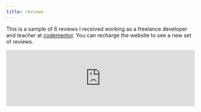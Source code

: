 ```yaml
---
title: reviews
---
```

This is a sample of 6 reviews I received working as a freelance developer and teacher at [codementor](https://www.codementor.io/@mathiasgatti). You can recharge the website to see a new set of reviews.




<iframe src="https://reviews.mathigatti.com/" frameBorder="0" scrolling="no" width="100%" id="ifrm"></iframe>


<script type="text/javascript">
let frame = document.getElementById('ifrm');
frame.contentWindow.postMessage(1, 'https://reviews.mathigatti.com');

window.addEventListener('message', event => {
    // IMPORTANT: check the origin of the data! 
    if (event.origin.includes('mathigatti.com')) {
        // The data was sent from your site.
        // Data sent with postMessage is stored in event.data:
        console.log(event.data); 
    } else {
        // The data was NOT sent from your site! 
        // Be careful! Do not use it. This else branch is
        // here just for clarity, you usually shouldn't need it.
        return; 
    } 
});

function getDocHeight(doc) {
    doc = doc || document;
    var body = doc.body, html = doc.documentElement;
    var height = Math.max( body.scrollHeight, body.offsetHeight, 
        html.clientHeight, html.scrollHeight, html.offsetHeight );
    return height;
}

function setIframeHeight(id) {
    var ifrm = document.getElementById(id);
    var doc = ifrm.contentDocument? ifrm.contentDocument: 
        ifrm.contentWindow.document;
    ifrm.style.visibility = 'hidden';
    ifrm.style.height = "10px";
    ifrm.style.height = getDocHeight( doc ) + 4 + "px";
    ifrm.style.visibility = 'visible';
}

document.getElementById('ifrm').onload = function() {
    setIframeHeight(this.id);
}
</script>
